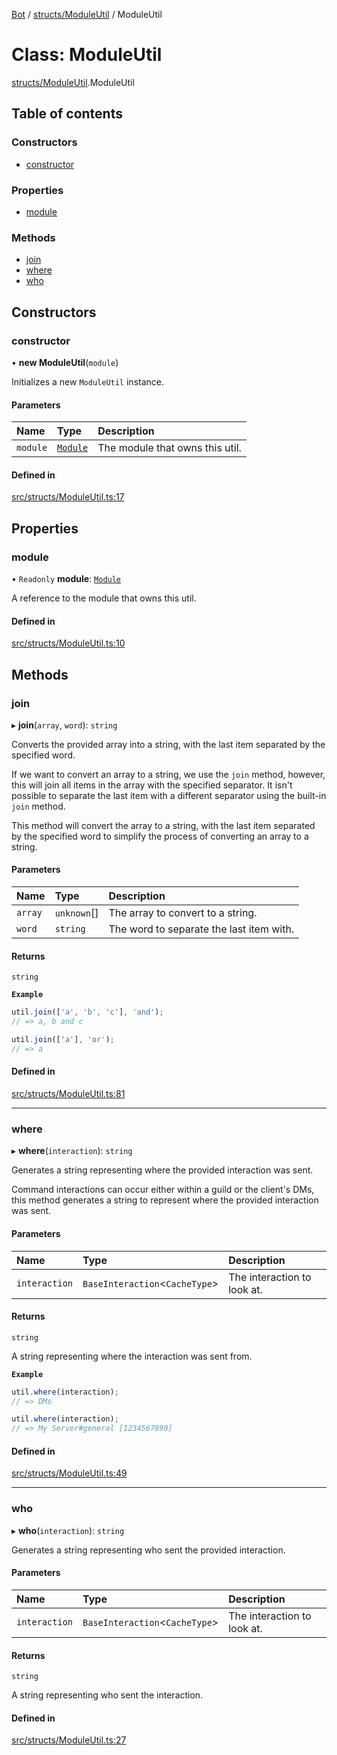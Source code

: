 [Bot](../README.md) / [structs/ModuleUtil](../modules/structs_ModuleUtil.md) / ModuleUtil

# Class: ModuleUtil

[structs/ModuleUtil](../modules/structs_ModuleUtil.md).ModuleUtil

## Table of contents

### Constructors

- [constructor](structs_ModuleUtil.ModuleUtil.md#constructor)

### Properties

- [module](structs_ModuleUtil.ModuleUtil.md#module)

### Methods

- [join](structs_ModuleUtil.ModuleUtil.md#join)
- [where](structs_ModuleUtil.ModuleUtil.md#where)
- [who](structs_ModuleUtil.ModuleUtil.md#who)

## Constructors

### constructor

• **new ModuleUtil**(`module`)

Initializes a new `ModuleUtil` instance.

#### Parameters

| Name | Type | Description |
| :------ | :------ | :------ |
| `module` | [`Module`](structs_Module.Module.md) | The module that owns this util. |

#### Defined in

[src/structs/ModuleUtil.ts:17](https://github.com/Norviah/bot/blob/78f7ec8/src/structs/ModuleUtil.ts#L17)

## Properties

### module

• `Readonly` **module**: [`Module`](structs_Module.Module.md)

A reference to the module that owns this util.

#### Defined in

[src/structs/ModuleUtil.ts:10](https://github.com/Norviah/bot/blob/78f7ec8/src/structs/ModuleUtil.ts#L10)

## Methods

### join

▸ **join**(`array`, `word`): `string`

Converts the provided array into a string, with the last item separated by
the specified word.

If we want to convert an array to a string, we use the `join` method,
however, this will join all items in the array with the specified
separator. It isn't possible to separate the last item with a different
separator using the built-in `join` method.

This method will convert the array to a string, with the last item
separated by the specified word to simplify the process of converting an
array to a string.

#### Parameters

| Name | Type | Description |
| :------ | :------ | :------ |
| `array` | `unknown`[] | The array to convert to a string. |
| `word` | `string` | The word to separate the last item with. |

#### Returns

`string`

**`Example`**

```ts
util.join(['a', 'b', 'c'], 'and');
// => a, b and c

util.join(['a'], 'or');
// => a
```

#### Defined in

[src/structs/ModuleUtil.ts:81](https://github.com/Norviah/bot/blob/78f7ec8/src/structs/ModuleUtil.ts#L81)

___

### where

▸ **where**(`interaction`): `string`

Generates a string representing where the provided interaction was sent.

Command interactions can occur either within a guild or the client's DMs,
this method generates a string to represent where the provided interaction
was sent.

#### Parameters

| Name | Type | Description |
| :------ | :------ | :------ |
| `interaction` | `BaseInteraction`<`CacheType`\> | The interaction to look at. |

#### Returns

`string`

A string representing where the interaction was sent from.

**`Example`**

```ts
util.where(interaction);
// => DMs

util.where(interaction);
// => My Server#general [1234567890]
```

#### Defined in

[src/structs/ModuleUtil.ts:49](https://github.com/Norviah/bot/blob/78f7ec8/src/structs/ModuleUtil.ts#L49)

___

### who

▸ **who**(`interaction`): `string`

Generates a string representing who sent the provided interaction.

#### Parameters

| Name | Type | Description |
| :------ | :------ | :------ |
| `interaction` | `BaseInteraction`<`CacheType`\> | The interaction to look at. |

#### Returns

`string`

A string representing who sent the interaction.

#### Defined in

[src/structs/ModuleUtil.ts:27](https://github.com/Norviah/bot/blob/78f7ec8/src/structs/ModuleUtil.ts#L27)
